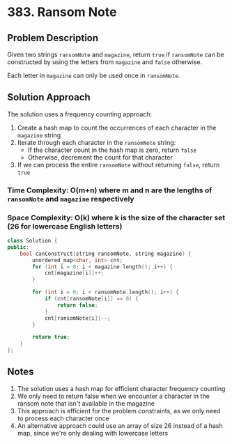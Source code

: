 # 383. Ransom Note

## Problem Description

Given two strings `ransomNote` and `magazine`, return `true` if `ransomNote` can be constructed by using the letters from `magazine` and `false` otherwise.

Each letter in `magazine` can only be used once in `ransomNote`.

## Solution Approach

The solution uses a frequency counting approach:

1. Create a hash map to count the occurrences of each character in the `magazine` string
2. Iterate through each character in the `ransomNote` string:
   - If the character count in the hash map is zero, return `false`
   - Otherwise, decrement the count for that character
3. If we can process the entire `ransomNote` without returning `false`, return `true`

### Time Complexity: O(m+n) where m and n are the lengths of `ransomNote` and `magazine` respectively

### Space Complexity: O(k) where k is the size of the character set (26 for lowercase English letters)

```cpp
class Solution {
public:
    bool canConstruct(string ransomNote, string magazine) {
        unordered_map<char, int> cnt;
        for (int i = 0; i < magazine.length(); i++) {
            cnt[magazine[i]]++;
        }

        for (int i = 0; i < ransomNote.length(); i++) {
            if (cnt[ransomNote[i]] == 0) {
                return false;
            }
            cnt[ransomNote[i]]--;
        }

        return true;
    }
};
```

## Notes

1. The solution uses a hash map for efficient character frequency counting
2. We only need to return false when we encounter a character in the ransom note that isn't available in the magazine
3. This approach is efficient for the problem constraints, as we only need to process each character once
4. An alternative approach could use an array of size 26 instead of a hash map, since we're only dealing with lowercase letters
